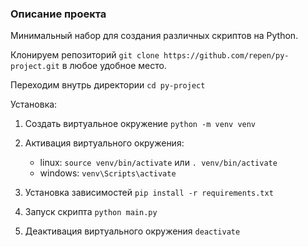 ### Описание проекта 

Минимальный набор для создания различных скриптов на Python.

Клонируем репозиторий `git clone https://github.com/repen/py-project.git` в любое удобное место. 

Переходим внутрь директории `cd py-project`

Установка:

1. Создать виртуальное окружение `python -m venv venv`
2. Активация виртуального окружения:
	- linux: `source venv/bin/activate` или `. venv/bin/activate`
	- windows:  `venv\Scripts\activate`

3. Установка зависимостей `pip install -r requirements.txt`

4. Запуск скрипта `python main.py`

5. Деактивация виртуального окружения `deactivate`
